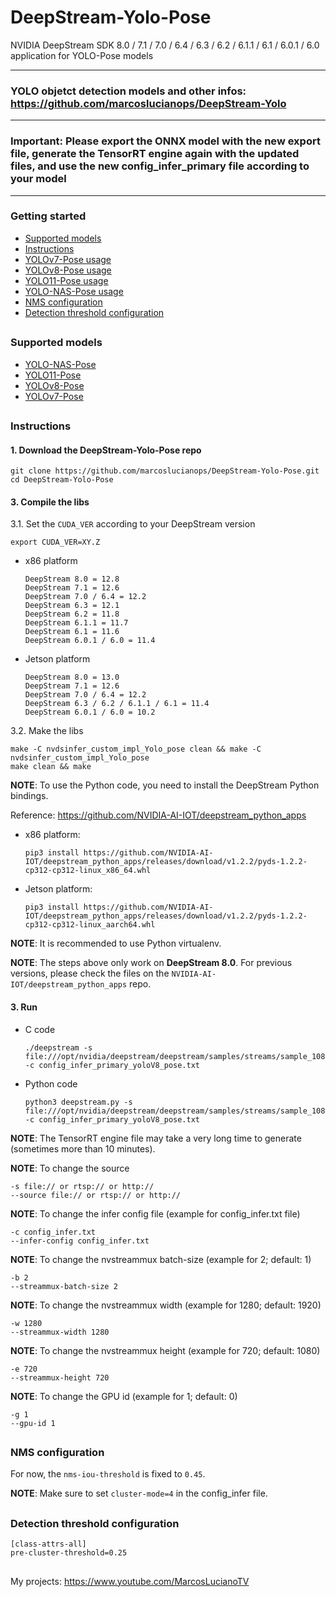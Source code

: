 # DeepStream-Yolo-Pose

NVIDIA DeepStream SDK 8.0 / 7.1 / 7.0 / 6.4 / 6.3 / 6.2 / 6.1.1 / 6.1 / 6.0.1 / 6.0 application for YOLO-Pose models

--------------------------------------------------------------------------------------------------
### YOLO objetct detection models and other infos: https://github.com/marcoslucianops/DeepStream-Yolo
--------------------------------------------------------------------------------------------------
### Important: Please export the ONNX model with the new export file, generate the TensorRT engine again with the updated files, and use the new config_infer_primary file according to your model
--------------------------------------------------------------------------------------------------

### Getting started

* [Supported models](#supported-models)
* [Instructions](#basic-usage)
* [YOLOv7-Pose usage](docs/YOLOv7_Pose.md)
* [YOLOv8-Pose usage](docs/YOLOv8_Pose.md)
* [YOLO11-Pose usage](docs/YOLO11_Pose.md)
* [YOLO-NAS-Pose usage](docs/YOLONAS_Pose.md)
* [NMS configuration](#nms-configuration)
* [Detection threshold configuration](#detection-threshold-configuration)

##

### Supported models

* [YOLO-NAS-Pose](https://github.com/Deci-AI/super-gradients/blob/master/YOLONAS-POSE.md)
* [YOLO11-Pose](https://github.com/ultralytics/ultralytics)
* [YOLOv8-Pose](https://github.com/ultralytics/ultralytics)
* [YOLOv7-Pose](https://github.com/WongKinYiu/yolov7)

##

### Instructions

#### 1. Download the DeepStream-Yolo-Pose repo

```
git clone https://github.com/marcoslucianops/DeepStream-Yolo-Pose.git
cd DeepStream-Yolo-Pose
```

#### 3. Compile the libs

3.1. Set the `CUDA_VER` according to your DeepStream version

```
export CUDA_VER=XY.Z
```

* x86 platform

  ```
  DeepStream 8.0 = 12.8
  DeepStream 7.1 = 12.6
  DeepStream 7.0 / 6.4 = 12.2
  DeepStream 6.3 = 12.1
  DeepStream 6.2 = 11.8
  DeepStream 6.1.1 = 11.7
  DeepStream 6.1 = 11.6
  DeepStream 6.0.1 / 6.0 = 11.4
  ```

* Jetson platform

  ```
  DeepStream 8.0 = 13.0
  DeepStream 7.1 = 12.6
  DeepStream 7.0 / 6.4 = 12.2
  DeepStream 6.3 / 6.2 / 6.1.1 / 6.1 = 11.4
  DeepStream 6.0.1 / 6.0 = 10.2
  ```

3.2. Make the libs

```
make -C nvdsinfer_custom_impl_Yolo_pose clean && make -C nvdsinfer_custom_impl_Yolo_pose
make clean && make
```

**NOTE**: To use the Python code, you need to install the DeepStream Python bindings.

Reference: https://github.com/NVIDIA-AI-IOT/deepstream_python_apps


* x86 platform: 

  ```
  pip3 install https://github.com/NVIDIA-AI-IOT/deepstream_python_apps/releases/download/v1.2.2/pyds-1.2.2-cp312-cp312-linux_x86_64.whl
  ```

* Jetson platform:

  ```
  pip3 install https://github.com/NVIDIA-AI-IOT/deepstream_python_apps/releases/download/v1.2.2/pyds-1.2.2-cp312-cp312-linux_aarch64.whl
  ```

**NOTE**: It is recommended to use Python virtualenv.

**NOTE**: The steps above only work on **DeepStream 8.0**. For previous versions, please check the files on the `NVIDIA-AI-IOT/deepstream_python_apps` repo.

#### 3. Run

* C code

  ```
  ./deepstream -s file:///opt/nvidia/deepstream/deepstream/samples/streams/sample_1080p_h264.mp4 -c config_infer_primary_yoloV8_pose.txt
  ```

* Python code

  ```
  python3 deepstream.py -s file:///opt/nvidia/deepstream/deepstream/samples/streams/sample_1080p_h264.mp4 -c config_infer_primary_yoloV8_pose.txt
  ```

**NOTE**: The TensorRT engine file may take a very long time to generate (sometimes more than 10 minutes).

**NOTE**: To change the source

```
-s file:// or rtsp:// or http://
--source file:// or rtsp:// or http://
```

**NOTE**: To change the infer config file (example for config_infer.txt file)

```
-c config_infer.txt
--infer-config config_infer.txt
```

**NOTE**: To change the nvstreammux batch-size (example for 2; default: 1)

```
-b 2
--streammux-batch-size 2
```

**NOTE**: To change the nvstreammux width (example for 1280; default: 1920)

```
-w 1280
--streammux-width 1280
```

**NOTE**: To change the nvstreammux height (example for 720; default: 1080)

```
-e 720
--streammux-height 720
```

**NOTE**: To change the GPU id (example for 1; default: 0)

```
-g 1
--gpu-id 1
```

##

### NMS configuration

For now, the `nms-iou-threshold` is fixed to `0.45`.

**NOTE**: Make sure to set `cluster-mode=4` in the config_infer file.

##

### Detection threshold configuration

```
[class-attrs-all]
pre-cluster-threshold=0.25
```

##

My projects: https://www.youtube.com/MarcosLucianoTV
